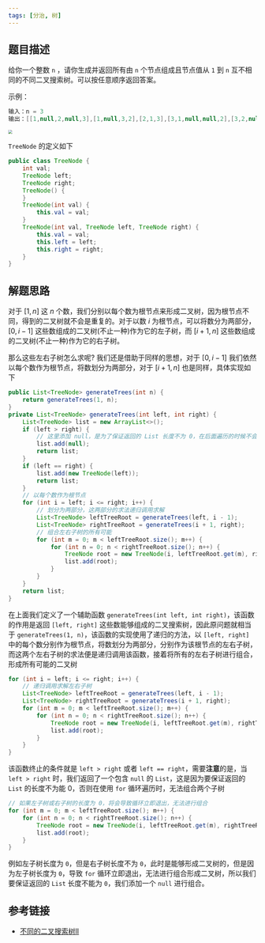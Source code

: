```yaml
---
tags: [分治, 树]
---
```


## 题目描述

给你一个整数 `n` ，请你生成并返回所有由 `n` 个节点组成且节点值从 `1` 到 `n` 互不相同的不同二叉搜索树。可以按任意顺序返回答案。

示例：

```java
输入：n = 3
输出：[[1,null,2,null,3],[1,null,3,2],[2,1,3],[3,1,null,null,2],[3,2,null,1]]
```

<img src="https://cdn.jsdelivr.net/gh/LastKnightCoder/ImgHosting3/不同的二叉搜索树.drawio2021-09-26-11-19-56.png" style="zoom:50%"/>

`TreeNode` 的定义如下

```java
public class TreeNode {
    int val;
    TreeNode left;
    TreeNode right;
    TreeNode() {
    }
    TreeNode(int val) {
        this.val = val;
    }
    TreeNode(int val, TreeNode left, TreeNode right) {
        this.val = val;
        this.left = left;
        this.right = right;
    }
}
```

## 解题思路

对于 $[1, n]$ 这 $n$ 个数，我们分别以每个数为根节点来形成二叉树，因为根节点不同，得到的二叉树就不会是重复的。对于以数 $i$ 为根节点，可以将数分为两部分，$[0, i -1]$ 这些数组成的二叉树(不止一种)作为它的左子树，而 $[i + 1, n]$ 这些数组成的二叉树(不止一种)作为它的右子树。

那么这些左右子树怎么求呢? 我们还是借助于同样的思想，对于 $[0, i - 1]$ 我们依然以每个数作为根节点，将数划分为两部分，对于 $[i + 1, n]$ 也是同样，具体实现如下


```java
public List<TreeNode> generateTrees(int n) {
    return generateTrees(1, n);
}
private List<TreeNode> generateTrees(int left, int right) {
    List<TreeNode> list = new ArrayList<>();
    if (left > right) {
        // 这里添加 null，是为了保证返回的 List 长度不为 0，在后面遍历的时候不会退出循环
        list.add(null);
        return list;
    }
    if (left == right) {
        list.add(new TreeNode(left));
        return list;
    }
    // 以每个数作为根节点
    for (int i = left; i <= right; i++) {
        // 划分为两部分，这两部分的求法递归调用求解 
        List<TreeNode> leftTreeRoot = generateTrees(left, i - 1);
        List<TreeNode> rightTreeRoot = generateTrees(i + 1, right);
        // 组合左右子树的所有可能
        for (int m = 0; m < leftTreeRoot.size(); m++) {
            for (int n = 0; n < rightTreeRoot.size(); n++) {
                TreeNode root = new TreeNode(i, leftTreeRoot.get(m), rightTreeRoot.get(n));
                list.add(root);
            }
        }
    }
    return list;
}
```

在上面我们定义了一个辅助函数 `generateTrees(int left, int right)`，该函数的作用是返回 `[left, right]` 这些数能够组成的二叉搜索树，因此原问题就相当于 `generateTrees(1, n)`，该函数的实现使用了递归的方法，以 `[left, right]` 中的每个数分别作为根节点，将数划分为两部分，分别作为该根节点的左右子树，而这两个左右子树的求法便是递归调用该函数，接着将所有的左右子树进行组合，形成所有可能的二叉树

```java {3-4}
for (int i = left; i <= right; i++) {
    // 递归调用求解左右子树
    List<TreeNode> leftTreeRoot = generateTrees(left, i - 1);
    List<TreeNode> rightTreeRoot = generateTrees(i + 1, right);
    for (int m = 0; m < leftTreeRoot.size(); m++) {
        for (int n = 0; n < rightTreeRoot.size(); n++) {
            TreeNode root = new TreeNode(i, leftTreeRoot.get(m), rightTreeRoot.get(n));
            list.add(root);
        }
    }
}
```

该函数终止的条件就是 `left > right` 或者  `left == right`，需要**注意**的是，当 `left > right` 时，我们返回了一个包含 `null` 的 `List`，这是因为要保证返回的  `List` 的长度不为能 0，否则在使用 `for` 循环遍历时，无法组合两个子树

```java {2}
// 如果左子树或右子树的长度为 0，将会导致循环立即退出，无法进行组合
for (int m = 0; m < leftTreeRoot.size(); m++) {
    for (int n = 0; n < rightTreeRoot.size(); n++) {
        TreeNode root = new TreeNode(i, leftTreeRoot.get(m), rightTreeRoot.get(n));
        list.add(root);
    }
}
```

例如左子树长度为 `0`，但是右子树长度不为 `0`，此时是能够形成二叉树的，但是因为左子树长度为 `0`，导致 `for` 循环立即退出，无法进行组合形成二叉树，所以我们要保证返回的 `List` 长度不能为 `0`，我们添加一个 `null` 进行组合。

## 参考链接

- [不同的二叉搜索树II](https://leetcode-cn.com/problems/unique-binary-search-trees-ii/)